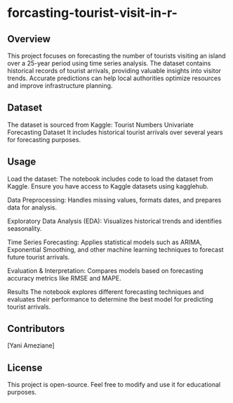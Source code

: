 # forcasting-tourist-visit-in-r-
## Overview
This project focuses on forecasting the number of tourists visiting an island over a 25-year period using time series analysis. The dataset contains historical records of tourist arrivals, providing valuable insights into visitor trends. Accurate predictions can help local authorities optimize resources and improve infrastructure planning.

## Dataset
The dataset is sourced from Kaggle: Tourist Numbers Univariate Forecasting Dataset
It includes historical tourist arrivals over several years for forecasting purposes.

## Usage
Load the dataset: The notebook includes code to load the dataset from Kaggle. Ensure you have access to Kaggle datasets using kagglehub.

Data Preprocessing: Handles missing values, formats dates, and prepares data for analysis.

Exploratory Data Analysis (EDA): Visualizes historical trends and identifies seasonality.

Time Series Forecasting: Applies statistical models such as ARIMA, Exponential Smoothing, and other machine learning techniques to forecast future tourist arrivals.

Evaluation & Interpretation: Compares models based on forecasting accuracy metrics like RMSE and MAPE.

Results
The notebook explores different forecasting techniques and evaluates their performance to determine the best model for predicting tourist arrivals.

## Contributors
[Yani Ameziane] 

## License
This project is open-source. Feel free to modify and use it for educational purposes.
